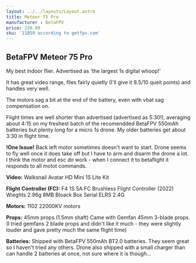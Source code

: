 ```yaml
---
layout: ../../layouts/Layout.astro
title: Meteor 75 Pro
manufacturer : BetaFPV
price: 230.00
sku: '21059 according to getfpv.com'
---
```


## BetaFPV Meteor 75 Pro

My best indoor flier. Advertised as 'the largest 1s digital whoop!'

It has great video range, flies fairly quietly (I'll give it 8.5/10 queit points) and handles very well.

The motors sag a bit at the end of the battery, even with vbat sag compensation on.

Flight times are well shorter than advertised (advertised as 5:30!),
averaging about 4:15 on my freshest batch of
the recomendded BetaFPV 550mAh batteries but plenty long for a micro 1s drone.
My older batteries get about 3:30 in flight time.


**!One Issue!**
Back left motor sometimes doesn't want to start. Drone seems to fly well once it does take off but I have to arm and disarm the drone a lot.
I think the motor and esc *do* work - when I connect it to betaflight it responds to all motot commands.

**Video:**
Walksnail Avatar HD Mini 1S Lite Kit

**Flight Controller (FC):**
F4 1S 5A FC Brushless Flight Controller (2022)
Wieghts 2.96g
8MB Bloack Box
Serial ELRS 2.4G

**Motors:**
1102 22000KV motors

**Props:**
45mm props (1.5mm shaft)
Came with Gemfan 45mm 3-blade props.
(I tried gemfans 2 blade props and didn't like it much - they were slightly louder and gave pretty much the same flight time)

**Batteries:**
Shipped with BetaFPV 550mAh BT2.0 batteries.
They seem great so I haven't tried any others.
Drone also shipped with a small charger than can handle 2 batteries at once, not sure where it is though...
